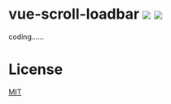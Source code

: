 # vue-scroll-loadbar   ![](https://img.shields.io/github/license/molvqingtai/vue-scroll-loadbar.svg) ![](https://img.shields.io/github/size/molvqingtai/vue-scroll-loadbar/dist/vue-scroll-loadbar.umd.min.js.svg)

coding......

# License

[MIT](https://github.com/molvqingtai/vue-scroll-loadbar/blob/dev/LICENSE)

 
